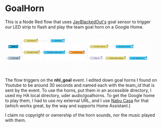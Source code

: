 # GoalHorn

This is a Node Red flow that uses  [JayBlackedOut's](https://github.com/JayBlackedOut/hass-nhlapi) goal sensor to trigger our LED strip to flash and play the team goal horn on a Google Home.

![Goalhorn Flow](NHL-goal-flow.png)

The flow triggers on the **nhl_goal** event.  I edited down goal horns I found on Youtube to be around 30 seconds and named each with the team_id that is sent by the event. To use the horns, put them in an accessible directory, I used my HA local directory, uder audio/goalhorns.  To get the Google home to play them, I had to use my external URL, and I use [Nabu Casa](https://nabucasa.com/) for that (which works great, by the way and supports Home Assistant.)


I claim no copyright or ownership of the horn sounds, nor the music played with them.
